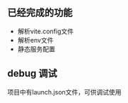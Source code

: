 ## 已经完成的功能

+ 解析vite.config文件
+ 解析env文件
+ 静态服务配置









## debug 调试

项目中有launch.json文件，可供调试使用











